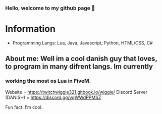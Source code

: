 ### Hello, welcome to my github page 👋


# Information

- Programming Langs: Lua, Java, Javascript, Python, HTML/CSS, C#

## About me: Well im a cool danish guy that loves, to program in many difrent langs. Im currently
### working the most os Lua in FiveM.

Website =  https://twitchwiggie321.gitbook.io/wiggie/
Discord Server (DANISH) = https://discord.gg/vqWWdPPMSZ



Fun fact: I'm cool.















